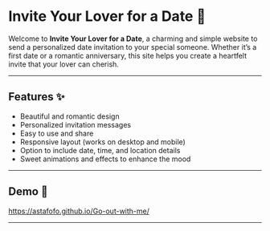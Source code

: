 # Invite Your Lover for a Date 💌

Welcome to **Invite Your Lover for a Date**, a charming and simple website to send a personalized date invitation to your special someone. Whether it’s a first date or a romantic anniversary, this site helps you create a heartfelt invite that your lover can cherish.

---

## Features ✨

- Beautiful and romantic design  
- Personalized invitation messages  
- Easy to use and share  
- Responsive layout (works on desktop and mobile)  
- Option to include date, time, and location details  
- Sweet animations and effects to enhance the mood  

---

## Demo 🎥

https://astafofo.github.io/Go-out-with-me/

---
